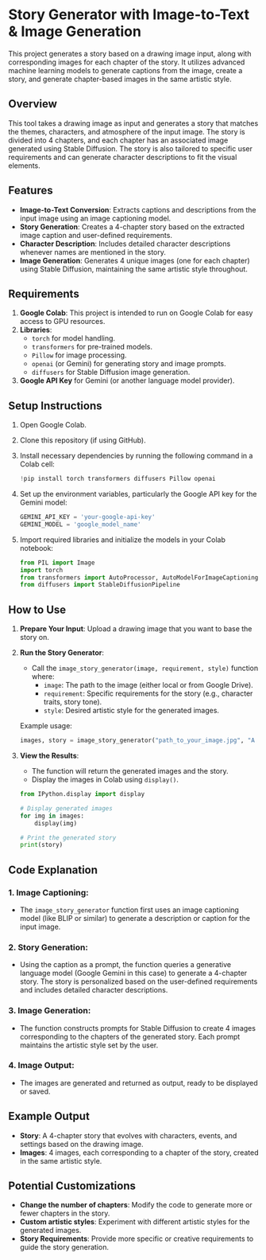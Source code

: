 
# Story Generator with Image-to-Text & Image Generation

This project generates a story based on a drawing image input, along with corresponding images for each chapter of the story. It utilizes advanced machine learning models to generate captions from the image, create a story, and generate chapter-based images in the same artistic style.

## Overview

This tool takes a drawing image as input and generates a story that matches the themes, characters, and atmosphere of the input image. The story is divided into 4 chapters, and each chapter has an associated image generated using Stable Diffusion. The story is also tailored to specific user requirements and can generate character descriptions to fit the visual elements.

## Features

- **Image-to-Text Conversion**: Extracts captions and descriptions from the input image using an image captioning model.
- **Story Generation**: Creates a 4-chapter story based on the extracted image caption and user-defined requirements.
- **Character Description**: Includes detailed character descriptions whenever names are mentioned in the story.
- **Image Generation**: Generates 4 unique images (one for each chapter) using Stable Diffusion, maintaining the same artistic style throughout.

## Requirements

1. **Google Colab**: This project is intended to run on Google Colab for easy access to GPU resources.
2. **Libraries**:
    - `torch` for model handling.
    - `transformers` for pre-trained models.
    - `Pillow` for image processing.
    - `openai` (or Gemini) for generating story and image prompts.
    - `diffusers` for Stable Diffusion image generation.
3. **Google API Key** for Gemini (or another language model provider).

## Setup Instructions

1. Open Google Colab.
2. Clone this repository (if using GitHub).
3. Install necessary dependencies by running the following command in a Colab cell:
    ```python
    !pip install torch transformers diffusers Pillow openai
    ```

4. Set up the environment variables, particularly the Google API key for the Gemini model:
    ```python
    GEMINI_API_KEY = 'your-google-api-key'
    GEMINI_MODEL = 'google_model_name'
    ```

5. Import required libraries and initialize the models in your Colab notebook:
    ```python
    from PIL import Image
    import torch
    from transformers import AutoProcessor, AutoModelForImageCaptioning
    from diffusers import StableDiffusionPipeline
    ```

## How to Use

1. **Prepare Your Input**: Upload a drawing image that you want to base the story on.
2. **Run the Story Generator**: 
    - Call the `image_story_generator(image, requirement, style)` function where:
      - `image`: The path to the image (either local or from Google Drive).
      - `requirement`: Specific requirements for the story (e.g., character traits, story tone).
      - `style`: Desired artistic style for the generated images.
      
    Example usage:
    ```python
    images, story = image_story_generator("path_to_your_image.jpg", "A fantasy adventure with a dragon and knight", "medieval art")
    ```

3. **View the Results**:
    - The function will return the generated images and the story.
    - Display the images in Colab using `display()`.
    ```python
    from IPython.display import display

    # Display generated images
    for img in images:
        display(img)
    
    # Print the generated story
    print(story)
    ```

## Code Explanation

### 1. Image Captioning:
   - The `image_story_generator` function first uses an image captioning model (like BLIP or similar) to generate a description or caption for the input image.
   
### 2. Story Generation:
   - Using the caption as a prompt, the function queries a generative language model (Google Gemini in this case) to generate a 4-chapter story. The story is personalized based on the user-defined requirements and includes detailed character descriptions.

### 3. Image Generation:
   - The function constructs prompts for Stable Diffusion to create 4 images corresponding to the chapters of the generated story. Each prompt maintains the artistic style set by the user.
   
### 4. Image Output:
   - The images are generated and returned as output, ready to be displayed or saved.

## Example Output

- **Story**: A 4-chapter story that evolves with characters, events, and settings based on the drawing image.
- **Images**: 4 images, each corresponding to a chapter of the story, created in the same artistic style.

## Potential Customizations

- **Change the number of chapters**: Modify the code to generate more or fewer chapters in the story.
- **Custom artistic styles**: Experiment with different artistic styles for the generated images.
- **Story Requirements**: Provide more specific or creative requirements to guide the story generation.
